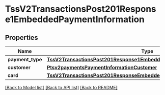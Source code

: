 # TssV2TransactionsPost201Response1EmbeddedPaymentInformation

## Properties
Name | Type | Description | Notes
------------ | ------------- | ------------- | -------------
**payment_type** | [**TssV2TransactionsPost201Response1EmbeddedPaymentInformationPaymentType**](TssV2TransactionsPost201Response1EmbeddedPaymentInformationPaymentType.md) |  | [optional] 
**customer** | [**Ptsv2paymentsPaymentInformationCustomer**](Ptsv2paymentsPaymentInformationCustomer.md) |  | [optional] 
**card** | [**TssV2TransactionsPost201ResponseEmbeddedPaymentInformationCard**](TssV2TransactionsPost201ResponseEmbeddedPaymentInformationCard.md) |  | [optional] 

[[Back to Model list]](../README.md#documentation-for-models) [[Back to API list]](../README.md#documentation-for-api-endpoints) [[Back to README]](../README.md)


